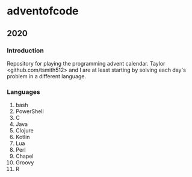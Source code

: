 # adventofcode

## 2020

### Introduction

Repository for playing the programming advent calendar. 
Taylor <github.com/tsmith512> and I are at least starting by solving each day's 
problem in a different language.

### Languages

1. bash
2. PowerShell
3. C
4. Java
5. Clojure
6. Kotlin
7. Lua
8. Perl
9. Chapel
10. Groovy
11. R
